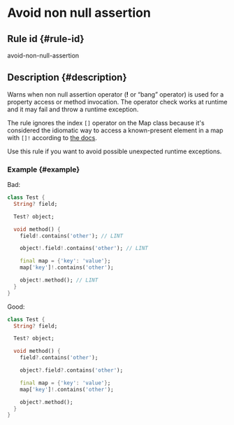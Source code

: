 # Avoid non null assertion

## Rule id {#rule-id}

avoid-non-null-assertion

## Description {#description}

Warns when non null assertion operator (**!** or “bang” operator) is used for a property access or method invocation. The operator check works at runtime and it may fail and throw a runtime exception.

The rule ignores the index `[]` operator on the Map class because it's considered the idiomatic way to access a known-present element in a map with `[]!` according to [the docs](https://dart.dev/null-safety/understanding-null-safety#the-map-index-operator-is-nullable).

Use this rule if you want to avoid possible unexpected runtime exceptions.

### Example {#example}

Bad:

```dart
class Test {
  String? field;

  Test? object;

  void method() {
    field!.contains('other'); // LINT

    object!.field!.contains('other'); // LINT

    final map = {'key': 'value'};
    map['key']!.contains('other');

    object!.method(); // LINT
  }
}
```

Good:

```dart
class Test {
  String? field;

  Test? object;

  void method() {
    field?.contains('other');

    object?.field?.contains('other');

    final map = {'key': 'value'};
    map['key']!.contains('other');

    object?.method();
  }
}
```
